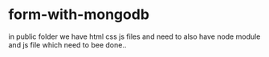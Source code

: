 # form-with-mongodb

in public folder we have html css js files 
and need to also have node module and js file which need to bee done..
